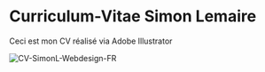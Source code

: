 # Curriculum-Vitae Simon Lemaire

Ceci est mon CV réalisé via Adobe Illustrator

![CV-SimonL-Webdesign-FR](https://github.com/SL-Webdesign/Curriculum-Vitae/assets/128183332/281df318-893f-4862-ade4-839b35cbccf8)
